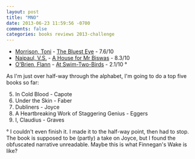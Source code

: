 ```yaml
---
layout: post
title: "MNO"
date: 2013-06-23 11:59:56 -0700
comments: false
categories: books reviews 2013-challenge
---
```


- [Morrison, Toni](http://en.wikipedia.org/wiki/Toni_Morrison) - [The Bluest Eye](http://en.wikipedia.org/wiki/The_Bluest_Eye) - 7.6/10
- [Naipaul, V.S.](http://en.wikipedia.org/wiki/V._S._Naipaul) - [A House for Mr Biswas](http://en.wikipedia.org/wiki/A_House_for_Mr._Biswas) - 8.3/10
- [O'Brien, Flann](http://en.wikipedia.org/wiki/Flann_O%27Brien) - [At Swim-Two-Birds](http://en.wikipedia.org/wiki/At_Swim-Two-Birds) - 2.1/10 °

As I'm just over half-way through the alphabet, I'm going to do a top five books so far:

5) In Cold Blood - Capote
4) Under the Skin - Faber
3) Dubliners - Joyce
2) A Heartbreaking Work of Staggering Genius - Eggers
1) I, Claudius - Graves

° I couldn't even finish it. I made it to the half-way point, then had to stop. The book is supposed to be (partly) a take on Joyce, but I found the obfuscated narrative unreadable. Maybe this is what Finnegan's Wake is like?